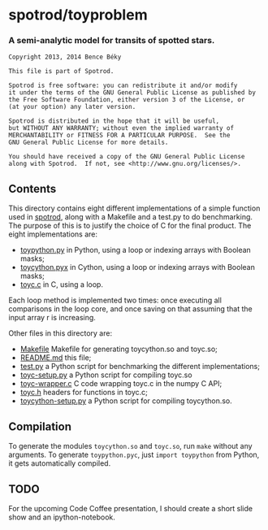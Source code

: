 # spotrod/toyproblem
### A semi-analytic model for transits of spotted stars.

```
Copyright 2013, 2014 Bence Béky

This file is part of Spotrod.

Spotrod is free software: you can redistribute it and/or modify
it under the terms of the GNU General Public License as published by
the Free Software Foundation, either version 3 of the License, or
(at your option) any later version.

Spotrod is distributed in the hope that it will be useful,
but WITHOUT ANY WARRANTY; without even the implied warranty of
MERCHANTABILITY or FITNESS FOR A PARTICULAR PURPOSE.  See the
GNU General Public License for more details.

You should have received a copy of the GNU General Public License
along with Spotrod.  If not, see <http://www.gnu.org/licenses/>.
```

## Contents

This directory contains eight different implementations of a simple function
used in [spotrod](../spotrod), along with a Makefile and a test.py to do benchmarking. The purpose of this is to justify the choice of C for the final product. The eight implementations are:

- [toypython.py](toypython.py) in Python, using a loop or indexing arrays with Boolean masks;
- [toycython.pyx](toycython.pyx) in Cython, using a loop or indexing arrays with Boolean masks;
- [toyc.c](toyc.c) in C, using a loop.

Each loop method is implemented two times: once executing all comparisons in the loop core, and once saving on that assuming that the input array r is increasing.

Other files in this directory are:

- [Makefile](Makefile) Makefile for generating toycython.so and toyc.so;
- [README.md](README.md) this file;
- [test.py](test.py) a Python script for benchmarking the different implementations;
- [toyc-setup.py](toyc-setup.py) a Python script for compiling toyc.so
- [toyc-wrapper.c](toyc-wrapper.c) C code wrapping toyc.c in the numpy C API;
- [toyc.h](toyc.h) headers for functions in toyc.c;
- [toycython-setup.py](toycython-setup.py) a Python script for compiling toycython.so.

## Compilation

To generate the modules `toycython.so` and `toyc.so`, run `make` without any arguments. To generate `toypython.pyc`, just `import toypython` from Python, it gets automatically compiled.

## TODO

For the upcoming Code Coffee presentation, I should create a short slide show and an ipython-notebook.
